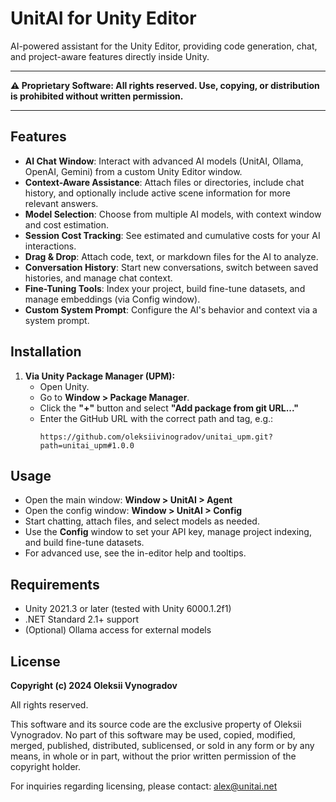 # UnitAI for Unity Editor

AI-powered assistant for the Unity Editor, providing code generation, chat, and project-aware features directly inside Unity.

---

**⚠️ Proprietary Software: All rights reserved. Use, copying, or distribution is prohibited without written permission.**

---

## Features

- **AI Chat Window**: Interact with advanced AI models (UnitAI, Ollama, OpenAI, Gemini) from a custom Unity Editor window.
- **Context-Aware Assistance**: Attach files or directories, include chat history, and optionally include active scene information for more relevant answers.
- **Model Selection**: Choose from multiple AI models, with context window and cost estimation.
- **Session Cost Tracking**: See estimated and cumulative costs for your AI interactions.
- **Drag & Drop**: Attach code, text, or markdown files for the AI to analyze.
- **Conversation History**: Start new conversations, switch between saved histories, and manage chat context.
- **Fine-Tuning Tools**: Index your project, build fine-tune datasets, and manage embeddings (via Config window).
- **Custom System Prompt**: Configure the AI's behavior and context via a system prompt.

## Installation

1. **Via Unity Package Manager (UPM):**
   - Open Unity.
   - Go to **Window > Package Manager**.
   - Click the **"+"** button and select **"Add package from git URL..."**
   - Enter the GitHub URL with the correct path and tag, e.g.:
     ```
     https://github.com/oleksiivinogradov/unitai_upm.git?path=unitai_upm#1.0.0
     ```

## Usage

- Open the main window: **Window > UnitAI > Agent**
- Open the config window: **Window > UnitAI > Config**
- Start chatting, attach files, and select models as needed.
- Use the **Config** window to set your API key, manage project indexing, and build fine-tune datasets.
- For advanced use, see the in-editor help and tooltips.

## Requirements

- Unity 2021.3 or later (tested with Unity 6000.1.2f1)
- .NET Standard 2.1+ support
- (Optional) Ollama access for external models

## License

**Copyright (c) 2024 Oleksii Vynogradov**

All rights reserved.

This software and its source code are the exclusive property of Oleksii Vynogradov. No part of this software may be used, copied, modified, merged, published, distributed, sublicensed, or sold in any form or by any means, in whole or in part, without the prior written permission of the copyright holder.

For inquiries regarding licensing, please contact: alex@unitai.net 